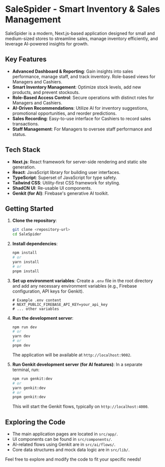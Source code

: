 # SaleSpider - Smart Inventory & Sales Management

SaleSpider is a modern, Next.js-based application designed for small and medium-sized stores to streamline sales, manage inventory efficiently, and leverage AI-powered insights for growth.

## Key Features

- **Advanced Dashboard & Reporting**: Gain insights into sales performance, manage staff, and track inventory. Role-based views for Managers and Cashiers.
- **Smart Inventory Management**: Optimize stock levels, add new products, and prevent stockouts.
- **Role-Based Access Control**: Secure operations with distinct roles for Managers and Cashiers.
- **AI-Driven Recommendations**: Utilize AI for inventory suggestions, promotional opportunities, and reorder predictions.
- **Sales Recording**: Easy-to-use interface for Cashiers to record sales transactions.
- **Staff Management**: For Managers to oversee staff performance and status.

## Tech Stack

- **Next.js**: React framework for server-side rendering and static site generation.
- **React**: JavaScript library for building user interfaces.
- **TypeScript**: Superset of JavaScript for type safety.
- **Tailwind CSS**: Utility-first CSS framework for styling.
- **ShadCN UI**: Re-usable UI components.
- **Genkit (for AI)**: Firebase's generative AI toolkit.

## Getting Started

1.  **Clone the repository**:
    ```bash
    git clone <repository-url>
    cd SaleSpider
    ```
2.  **Install dependencies**:
    ```bash
    npm install
    # or
    yarn install
    # or
    pnpm install
    ```
3.  **Set up environment variables**:
    Create a `.env` file in the root directory and add any necessary environment variables (e.g., Firebase configuration, API keys for Genkit).
    ```env
    # Example .env content
    # NEXT_PUBLIC_FIREBASE_API_KEY=your_api_key
    # ... other variables
    ```
4.  **Run the development server**:
    ```bash
    npm run dev
    # or
    yarn dev
    # or
    pnpm dev
    ```
    The application will be available at `http://localhost:9002`.

5.  **Run Genkit development server (for AI features)**:
    In a separate terminal, run:
    ```bash
    npm run genkit:dev
    # or
    yarn genkit:dev
    # or
    pnpm genkit:dev
    ```
    This will start the Genkit flows, typically on `http://localhost:4000`.

## Exploring the Code

- The main application pages are located in `src/app/`.
- UI components can be found in `src/components/`.
- AI-related flows using Genkit are in `src/ai/flows/`.
- Core data structures and mock data logic are in `src/lib/`.

Feel free to explore and modify the code to fit your specific needs!
